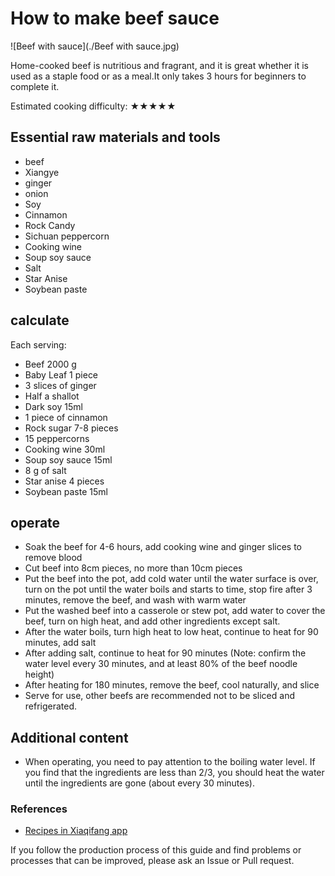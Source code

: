 # How to make beef sauce

![Beef with sauce](./Beef with sauce.jpg)

Home-cooked beef is nutritious and fragrant, and it is great whether it is used as a staple food or as a meal.It only takes 3 hours for beginners to complete it.

Estimated cooking difficulty: ★★★★★

## Essential raw materials and tools

- beef
- Xiangye
- ginger
- onion
- Soy
- Cinnamon
- Rock Candy
- Sichuan peppercorn
- Cooking wine
- Soup soy sauce
- Salt
- Star Anise
- Soybean paste

## calculate

Each serving:

- Beef 2000 g
- Baby Leaf 1 piece
- 3 slices of ginger
- Half a shallot
- Dark soy 15ml
- 1 piece of cinnamon
- Rock sugar 7-8 pieces
- 15 peppercorns
- Cooking wine 30ml
- Soup soy sauce 15ml
- 8 g of salt
- Star anise 4 pieces
- Soybean paste 15ml

## operate

- Soak the beef for 4-6 hours, add cooking wine and ginger slices to remove blood
- Cut beef into 8cm pieces, no more than 10cm pieces
- Put the beef into the pot, add cold water until the water surface is over, turn on the pot until the water boils and starts to time, stop fire after 3 minutes, remove the beef, and wash with warm water
- Put the washed beef into a casserole or stew pot, add water to cover the beef, turn on high heat, and add other ingredients except salt.
- After the water boils, turn high heat to low heat, continue to heat for 90 minutes, add salt
- After adding salt, continue to heat for 90 minutes (Note: confirm the water level every 30 minutes, and at least 80% of the beef noodle height)
- After heating for 180 minutes, remove the beef, cool naturally, and slice
- Serve for use, other beefs are recommended not to be sliced ​​and refrigerated.

## Additional content

- When operating, you need to pay attention to the boiling water level. If you find that the ingredients are less than 2/3, you should heat the water until the ingredients are gone (about every 30 minutes).

### References

- [Recipes in Xiaqifang app](http://www.xiachufang.com/recipe/106670199/)

If you follow the production process of this guide and find problems or processes that can be improved, please ask an Issue or Pull request.